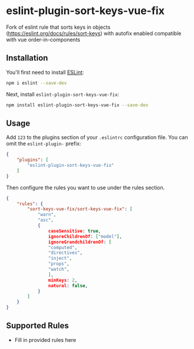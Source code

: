# eslint-plugin-sort-keys-vue-fix

Fork of eslint rule that sorts keys in objects (https://eslint.org/docs/rules/sort-keys) with autofix enabled compatible with vue order-in-components

## Installation

You'll first need to install [ESLint](https://eslint.org/):

```sh
npm i eslint --save-dev
```

Next, install `eslint-plugin-sort-keys-vue-fix`:

```sh
npm install eslint-plugin-sort-keys-vue-fix --save-dev
```

## Usage

Add `123` to the plugins section of your `.eslintrc` configuration file. You can omit the `eslint-plugin-` prefix:

```json
{
    "plugins": [
        "eslint-plugin-sort-keys-vue-fix"
    ]
}
```


Then configure the rules you want to use under the rules section.

```json
{
    "rules": {
        "sort-keys-vue-fix/sort-keys-vue-fix": [
            "warn",
            "asc",
            {
                caseSensitive: true,
                ignoreChildrenOf: ["model"],
                ignoreGrandchildrenOf: [
                "computed",
                "directives",
                "inject",
                "props",
                "watch",
                ],
                minKeys: 2,
                natural: false,
            }
        ]
    }
}
```

## Supported Rules

* Fill in provided rules here


